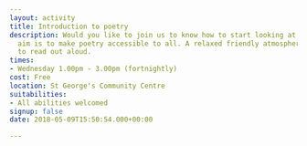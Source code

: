 ```yaml
---
layout: activity
title: Introduction to poetry
description: Would you like to join us to know how to start looking at poetry? Our
  aim is to make poetry accessible to all. A relaxed friendly atmosphere with no pressure
  to read out aloud.
times:
- Wednesday 1.00pm - 3.00pm (fortnightly)
cost: Free
location: St George's Community Centre
suitabilities:
- All abilities welcomed
signup: false
date: 2018-05-09T15:50:54.000+00:00

---
```


